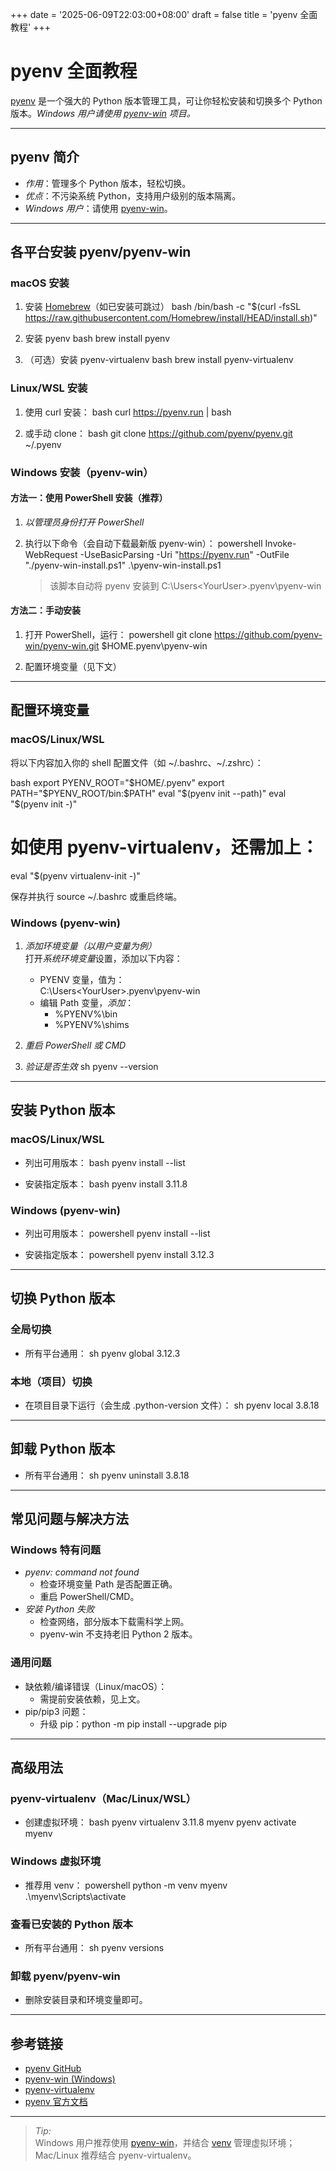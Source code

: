 +++
date = '2025-06-09T22:03:00+08:00'
draft = false
title = 'pyenv 全面教程'
+++

# pyenv 全面教程

[pyenv](https://github.com/pyenv/pyenv) 是一个强大的 Python 版本管理工具，可让你轻松安装和切换多个 Python 版本。*Windows 用户请使用 [pyenv-win](https://github.com/pyenv-win/pyenv-win) 项目。*

---

## pyenv 简介

- *作用*：管理多个 Python 版本，轻松切换。
- *优点*：不污染系统 Python，支持用户级别的版本隔离。
- *Windows 用户*：请使用 [pyenv-win](https://github.com/pyenv-win/pyenv-win)。

---

## 各平台安装 pyenv/pyenv-win

### macOS 安装

1. 安装 [Homebrew](https://brew.sh/)（如已安装可跳过）
   bash
   /bin/bash -c "$(curl -fsSL https://raw.githubusercontent.com/Homebrew/install/HEAD/install.sh)"
   
2. 安装 pyenv
   bash
   brew install pyenv
   
3. （可选）安装 pyenv-virtualenv
   bash
   brew install pyenv-virtualenv
   

### Linux/WSL 安装

1. 使用 curl 安装：
   bash
   curl https://pyenv.run | bash
   
2. 或手动 clone：
   bash
   git clone https://github.com/pyenv/pyenv.git ~/.pyenv
   

### Windows 安装（pyenv-win）

#### 方法一：使用 PowerShell 安装（推荐）

1. *以管理员身份打开 PowerShell*
2. 执行以下命令（会自动下载最新版 pyenv-win）：
   powershell
   Invoke-WebRequest -UseBasicParsing -Uri "https://pyenv.run" -OutFile "./pyenv-win-install.ps1"
   .\pyenv-win-install.ps1
   
   > 该脚本自动将 pyenv 安装到 C:\Users\<YourUser>\.pyenv\pyenv-win

#### 方法二：手动安装

1. 打开 PowerShell，运行：
   powershell
   git clone https://github.com/pyenv-win/pyenv-win.git $HOME\.pyenv\pyenv-win
   

2. 配置环境变量（见下文）

---

## 配置环境变量

### macOS/Linux/WSL

将以下内容加入你的 shell 配置文件（如 ~/.bashrc、~/.zshrc）：

bash
export PYENV_ROOT="$HOME/.pyenv"
export PATH="$PYENV_ROOT/bin:$PATH"
eval "$(pyenv init --path)"
eval "$(pyenv init -)"
# 如使用 pyenv-virtualenv，还需加上：
eval "$(pyenv virtualenv-init -)"

保存并执行 source ~/.bashrc 或重启终端。

### Windows (pyenv-win)

1. *添加环境变量（以用户变量为例）*  
   打开*系统环境变量*设置，添加以下内容：

   - PYENV 变量，值为：  
     C:\Users\<YourUser>\.pyenv\pyenv-win
   - 编辑 Path 变量，*添加*：
     - %PYENV%\bin
     - %PYENV%\shims

2. *重启 PowerShell 或 CMD*

3. *验证是否生效*
   sh
   pyenv --version
   

---

## 安装 Python 版本

### macOS/Linux/WSL

- 列出可用版本：
  bash
  pyenv install --list
  
- 安装指定版本：
  bash
  pyenv install 3.11.8
  

### Windows (pyenv-win)

- 列出可用版本：
  powershell
  pyenv install --list
  
- 安装指定版本：
  powershell
  pyenv install 3.12.3
  

---

## 切换 Python 版本

### 全局切换

- 所有平台通用：
  sh
  pyenv global 3.12.3
  

### 本地（项目）切换

- 在项目目录下运行（会生成 .python-version 文件）：
  sh
  pyenv local 3.8.18

---

## 卸载 Python 版本

- 所有平台通用：
  sh
  pyenv uninstall 3.8.18
  

---

## 常见问题与解决方法

### Windows 特有问题

- *pyenv: command not found*
  - 检查环境变量 Path 是否配置正确。
  - 重启 PowerShell/CMD。
- *安装 Python 失败*
  - 检查网络，部分版本下载需科学上网。
  - pyenv-win 不支持老旧 Python 2 版本。

### 通用问题

- 缺依赖/编译错误（Linux/macOS）：
  - 需提前安装依赖，见上文。
- pip/pip3 问题：
  - 升级 pip：python -m pip install --upgrade pip

---

## 高级用法

### pyenv-virtualenv（Mac/Linux/WSL）

- 创建虚拟环境：
  bash
  pyenv virtualenv 3.11.8 myenv
  pyenv activate myenv
  

### Windows 虚拟环境

- 推荐用 venv：
  powershell
  python -m venv myenv
  .\myenv\Scripts\activate
  

### 查看已安装的 Python 版本

- 所有平台通用：
  sh
  pyenv versions
  

### 卸载 pyenv/pyenv-win

- 删除安装目录和环境变量即可。

---

## 参考链接

- [pyenv GitHub](https://github.com/pyenv/pyenv)
- [pyenv-win (Windows)](https://github.com/pyenv-win/pyenv-win)
- [pyenv-virtualenv](https://github.com/pyenv/pyenv-virtualenv)
- [pyenv 官方文档](https://github.com/pyenv/pyenv#installation)

---

> *Tip:*  
> Windows 用户推荐使用 [pyenv-win](https://github.com/pyenv-win/pyenv-win)，并结合 [venv](https://spectrepro.pro/posts/usepythonvenv/) 管理虚拟环境；Mac/Linux 推荐结合 pyenv-virtualenv。